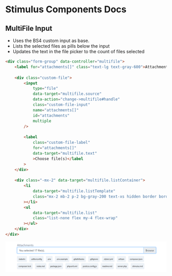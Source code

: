 # Stimulus Components Docs

## MultiFile Input

-   Uses the BS4 custom input as base.
-   Lists the selected files as pills below the input
-   Updates the text in the file picker to the count of files selected

```html
<div class="form-group" data-controller="multifile">
    <label for="attachments[]" class="text-lg text-gray-600">Attachments</label>

    <div class="custom-file">
        <input
            type="file"
            data-target="multifile.source"
            data-action="change->multifile#handle"
            class="custom-file-input"
            name="attachments[]"
            id="attachments"
            multiple
        />

        <label
            class="custom-file-label"
            for="attachments[]"
            data-target="multifile.text"
            >Choose file(s)</label
        >
    </div>

    <div class="-mx-2" data-target="multifile.listContainer">
        <li
            data-target="multifile.listTemplate"
            class="mx-2 mb-2 p-2 bg-gray-200 text-xs hidden border border-solid border-gray-300 rounded"
        ></li>
        <ul
            data-target="multifile.list"
            class="list-none flex my-4 flex-wrap"
        ></ul>
    </div>
</div>
```

![Example](https://github.com/wyattcast44/modelrockets.space/raw/master/docs/images/multifile.png "Example screenshot of multifile component")
